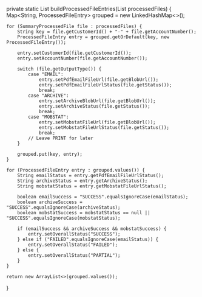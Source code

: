 private static List<ProcessedFileEntry> buildProcessedFileEntries(List<SummaryProcessedFile> processedFiles) {
    Map<String, ProcessedFileEntry> grouped = new LinkedHashMap<>();

    for (SummaryProcessedFile file : processedFiles) {
        String key = file.getCustomerId() + "-" + file.getAccountNumber();
        ProcessedFileEntry entry = grouped.getOrDefault(key, new ProcessedFileEntry());

        entry.setCustomerId(file.getCustomerId());
        entry.setAccountNumber(file.getAccountNumber());

        switch (file.getOutputType()) {
            case "EMAIL":
                entry.setPdfEmailFileUrl(file.getBlobUrl());
                entry.setPdfEmailFileUrlStatus(file.getStatus());
                break;
            case "ARCHIVE":
                entry.setArchiveBlobUrl(file.getBlobUrl());
                entry.setArchiveStatus(file.getStatus());
                break;
            case "MOBSTAT":
                entry.setMobstatFileUrl(file.getBlobUrl());
                entry.setMobstatFileUrlStatus(file.getStatus());
                break;
            // Leave PRINT for later
        }

        grouped.put(key, entry);
    }

    for (ProcessedFileEntry entry : grouped.values()) {
        String emailStatus = entry.getPdfEmailFileUrlStatus();
        String archiveStatus = entry.getArchiveStatus();
        String mobstatStatus = entry.getMobstatFileUrlStatus();

        boolean emailSuccess = "SUCCESS".equalsIgnoreCase(emailStatus);
        boolean archiveSuccess = "SUCCESS".equalsIgnoreCase(archiveStatus);
        boolean mobstatSuccess = mobstatStatus == null || "SUCCESS".equalsIgnoreCase(mobstatStatus);

        if (emailSuccess && archiveSuccess && mobstatSuccess) {
            entry.setOverallStatus("SUCCESS");
        } else if ("FAILED".equalsIgnoreCase(emailStatus)) {
            entry.setOverallStatus("FAILED");
        } else {
            entry.setOverallStatus("PARTIAL");
        }
    }

    return new ArrayList<>(grouped.values());
}
